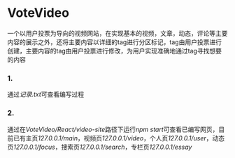 # VoteVideo
一个以用户投票为导向的视频网站，在实现基本的视频，文章，动态，评论等主要内容的展示之外，还将主要内容以详细的tag进行分区标记，tag由用户投票进行创建，主要内容的tag由用户投票进行修改，为用户实现准确地通过tag寻找想要的内容

### 1.  
通过*记录.txt*可查看编写过程

### 2.  
通过在*VoteVideo/React/video-site*路径下运行*npm start*可查看已编写网页，目前已有主页*127.0.0.1/main*，视频页*127.0.0.1/video*，个人页*127.0.0.1/user*，动态页*127.0.0.1/focus*，搜索页*127.0.0.1/search*，专栏页*127.0.0.1/essay*
